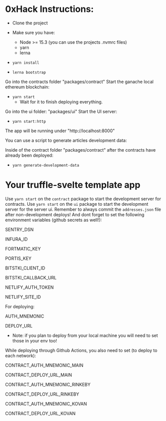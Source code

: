 # 0xHack Instructions:

- Clone the project
- Make sure you have:

  - Node >= 15.3 (you can use the projects .nvmrc files)
  - yarn
  - lerna

- `yarn install`
- `lerna bootstrap`

Go into the contracts folder "packages/contract"
Start the ganache local ethereum blockchain:

- `yarn start`
  - Wait for it to finish deploying everything.

Go into the ui folder: "packages/ui"
Start the UI server:

- `yarn start:http`

The app will be running under "http://localhost:8000"

You can use a script to generate articles development data:

Inside of the contract folder "packages/contract" after the contracts have already been deployed:

- `yarn generate-development-data`

# Your truffle-svelte template app

Use `yarn start` on the `contract` package to start the development server for contracts.
Use `yarn start` on the `ui` package to start the development server for the server ui.
Remember to always commit the `addresses.json` file after non-development deploys!
And dont forget to set the following environment variables (github secrets as well!):

SENTRY_DSN

INFURA_ID

FORTMATIC_KEY

PORTIS_KEY

BITSTKI_CLIENT_ID

BITSTKI_CALLBACK_URL

NETLIFY_AUTH_TOKEN

NETLIFY_SITE_ID

For deploying:

AUTH_MNEMONIC

DEPLOY_URL

- Note: if you plan to deploy from your local machine you will need to set those in your env too!

While deploying through Github Actions, you also need to set (to deploy to each network):

CONTRACT_AUTH_MNEMONIC_MAIN

CONTRACT_DEPLOY_URL_MAIN

CONTRACT_AUTH_MNEMONIC_RINKEBY

CONTRACT_DEPLOY_URL_RINKEBY

CONTRACT_AUTH_MNEMONIC_KOVAN

CONTRACT_DEPLOY_URL_KOVAN

